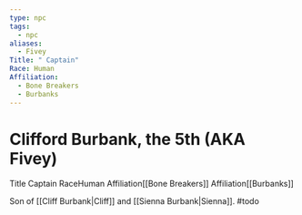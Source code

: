 ```yaml
---
type: npc
tags:
  - npc
aliases:
  - Fivey
Title: " Captain"
Race: Human
Affiliation:
  - Bone Breakers
  - Burbanks
---
```


# Clifford Burbank, the 5th (AKA Fivey)
<span class="dataview inline-field"><span class="inline-field-key">Title</span><span class="inline-field-value"> Captain</span></span>
<span class="dataview inline-field"><span class="inline-field-key">Race</span><span class="inline-field-value">Human</span></span>
<span class="dataview inline-field"><span class="inline-field-key">Affiliation</span><span class="inline-field-value">[[Bone Breakers]]</span></span>
<span class="dataview inline-field"><span class="inline-field-key">Affiliation</span><span class="inline-field-value">[[Burbanks]]</span></span>

Son of [[Cliff Burbank|Cliff]] and [[Sienna Burbank|Sienna]]. #todo 
